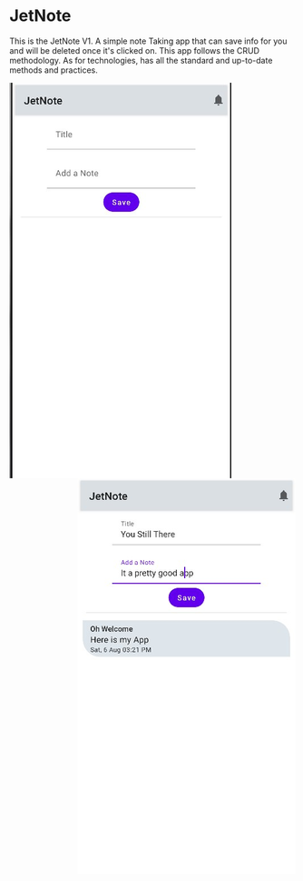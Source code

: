 # JetNote
This is the JetNote V1. A simple note Taking app that can save info for you and will be deleted once it's clicked on. This app follows the 
CRUD methodology. As for technologies, has all the standard and up-to-date methods and practices.

<img align = "left" src = "JNPICS/Screenshot%202022-08-06%20152115.jpg">   <img align = "right" src = "JNPICS/Screenshot%202022-08-06%20152247.jpg">

